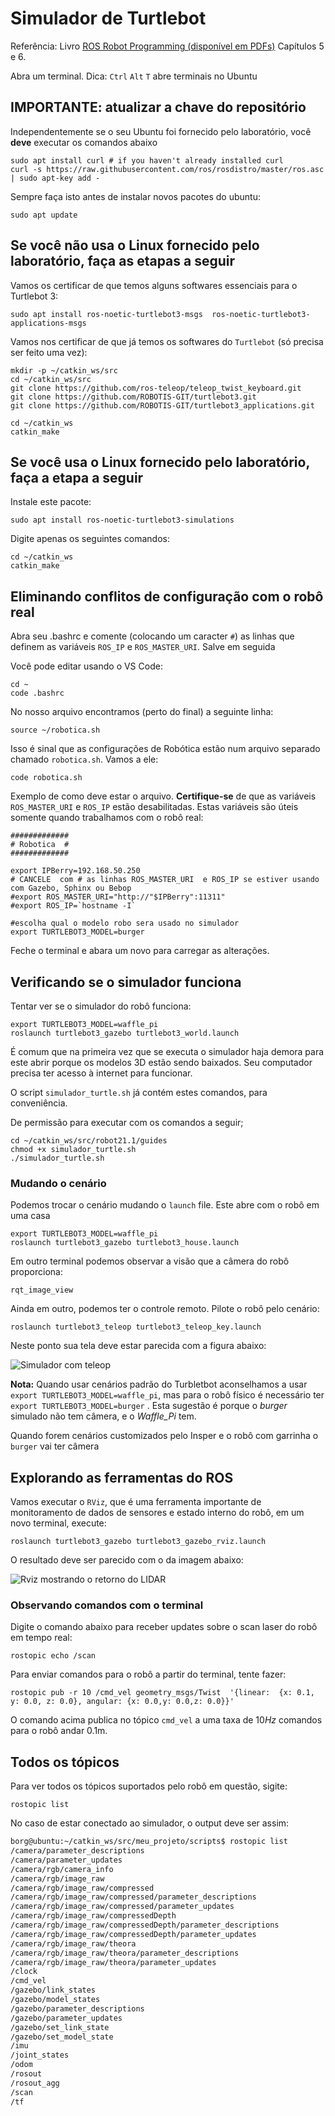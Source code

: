 # Simulador de Turtlebot

Referência: Livro [ROS Robot Programming (disponível em PDFs)](http://community.robotsource.org/t/download-the-ros-robot-programming-book-for-free/51) Capítulos 5 e 6.


Abra um terminal. Dica: `Ctrl` `Alt` `T` abre terminais no Ubuntu

## IMPORTANTE: atualizar a chave do repositório

Independentemente se o seu Ubuntu foi fornecido pelo laboratório, você **deve** executar os comandos abaixo

    sudo apt install curl # if you haven't already installed curl
    curl -s https://raw.githubusercontent.com/ros/rosdistro/master/ros.asc | sudo apt-key add -

Sempre faça isto antes de instalar novos pacotes do ubuntu:

    sudo apt update


## Se você não usa o Linux fornecido pelo laboratório, faça as etapas a seguir

Vamos os certificar de que temos alguns softwares essenciais para o Turtlebot 3:

    sudo apt install ros-noetic-turtlebot3-msgs  ros-noetic-turtlebot3-applications-msgs


Vamos nos certificar de que já temos os softwares do `Turtlebot` (só precisa ser feito uma vez):

    mkdir -p ~/catkin_ws/src
    cd ~/catkin_ws/src
    git clone https://github.com/ros-teleop/teleop_twist_keyboard.git    
    git clone https://github.com/ROBOTIS-GIT/turtlebot3.git
    git clone https://github.com/ROBOTIS-GIT/turtlebot3_applications.git  

    cd ~/catkin_ws
    catkin_make

## Se você usa o Linux fornecido pelo laboratório, faça a etapa a seguir

Instale este pacote:

    sudo apt install ros-noetic-turtlebot3-simulations

Digite apenas os seguintes comandos:

    cd ~/catkin_ws
    catkin_make

## Eliminando conflitos de configuração com o robô real

Abra seu .bashrc e comente (colocando um caracter `#`) as linhas que definem as variáveis `ROS_IP` e `ROS_MASTER_URI`. Salve em seguida

Você pode editar usando o VS Code:

    cd ~
    code .bashrc
    
No nosso arquivo encontramos (perto do final) a seguinte linha:

    source ~/robotica.sh   

Isso é sinal que as configurações de Robótica estão num arquivo separado chamado `robotica.sh`. Vamos a ele:

    code robotica.sh

Exemplo de como deve estar o arquivo. **Certifique-se** de que as variáveis `ROS_MASTER_URI` e `ROS_IP` estão desabilitadas. Estas variáveis são úteis somente quando trabalhamos com o robô real:


    #############
    # Robotica  #
    #############

    export IPBerry=192.168.50.250
    # CANCELE  com # as linhas ROS_MASTER_URI  e ROS_IP se estiver usando com Gazebo, Sphinx ou Bebop
    #export ROS_MASTER_URI="http://"$IPBerry":11311" 
    #export ROS_IP=`hostname -I`

    #escolha qual o modelo robo sera usado no simulador
    export TURTLEBOT3_MODEL=burger 

    
 Feche o terminal e abara um novo para carregar as alterações.


## Verificando se o simulador funciona


Tentar ver se o simulador do robô funciona:

    export TURTLEBOT3_MODEL=waffle_pi
    roslaunch turtlebot3_gazebo turtlebot3_world.launch

É comum que na primeira vez que se executa o simulador haja demora para este abrir porque os modelos 3D estão sendo baixados. Seu computador precisa ter acesso à internet para funcionar.

O script `simulador_turtle.sh` já contém estes comandos, para conveniência. 

De permissão para executar com os comandos a seguir;

    cd ~/catkin_ws/src/robot21.1/guides
    chmod +x simulador_turtle.sh
    ./simulador_turtle.sh


### Mudando o cenário

Podemos trocar o cenário mudando o `launch` file. Este abre com o robô em uma casa
    
    export TURTLEBOT3_MODEL=waffle_pi
    roslaunch turtlebot3_gazebo turtlebot3_house.launch


Em outro terminal podemos observar a visão que a câmera do robô proporciona:

    rqt_image_view

Ainda em outro, podemos ter o controle remoto. Pilote o robô pelo cenário:

    roslaunch turtlebot3_teleop turtlebot3_teleop_key.launch

Neste ponto sua tela deve estar parecida com a figura abaixo:

![Simulador com teleop](simulador_teleop.png)



**Nota:** Quando usar cenários padrão do Turbletbot aconselhamos a usar `export TURTLEBOT3_MODEL=waffle_pi`, mas para o robô físico é necessário ter `export TURTLEBOT3_MODEL=burger` . Esta sugestão é porque o *burger* simulado não tem câmera, e o *Waffle_Pi* tem. 

Quando forem cenários customizados pelo Insper e o robô com garrinha o `burger` vai ter câmera

## Explorando as ferramentas do ROS

Vamos executar o `RViz`, que é uma ferramenta importante de monitoramento de dados de sensores e estado interno do robô, em um novo terminal, execute:

    roslaunch turtlebot3_gazebo turtlebot3_gazebo_rviz.launch

O resultado deve ser parecido com o da imagem abaixo:

![Rviz mostrando o retorno do LIDAR](simulador_rviz.png)

### Observando comandos com o terminal

Digite o comando abaixo para receber updates sobre o scan laser do robô em tempo real:

    rostopic echo /scan

Para enviar comandos para o robô a partir do terminal, tente fazer:

    rostopic pub -r 10 /cmd_vel geometry_msgs/Twist  '{linear:  {x: 0.1, y: 0.0, z: 0.0}, angular: {x: 0.0,y: 0.0,z: 0.0}}'

O comando acima publica no tópico `cmd_vel` a uma taxa de $10Hz$ comandos para o robô andar 0.1m.

## Todos os tópicos

Para ver todos os tópicos suportados pelo robô em questão, sigite:

    rostopic list

No caso de estar conectado ao simulador, o output deve ser assim:
```bash
borg@ubuntu:~/catkin_ws/src/meu_projeto/scripts$ rostopic list
/camera/parameter_descriptions
/camera/parameter_updates
/camera/rgb/camera_info
/camera/rgb/image_raw
/camera/rgb/image_raw/compressed
/camera/rgb/image_raw/compressed/parameter_descriptions
/camera/rgb/image_raw/compressed/parameter_updates
/camera/rgb/image_raw/compressedDepth
/camera/rgb/image_raw/compressedDepth/parameter_descriptions
/camera/rgb/image_raw/compressedDepth/parameter_updates
/camera/rgb/image_raw/theora
/camera/rgb/image_raw/theora/parameter_descriptions
/camera/rgb/image_raw/theora/parameter_updates
/clock
/cmd_vel
/gazebo/link_states
/gazebo/model_states
/gazebo/parameter_descriptions
/gazebo/parameter_updates
/gazebo/set_link_state
/gazebo/set_model_state
/imu
/joint_states
/odom
/rosout
/rosout_agg
/scan
/tf

```
